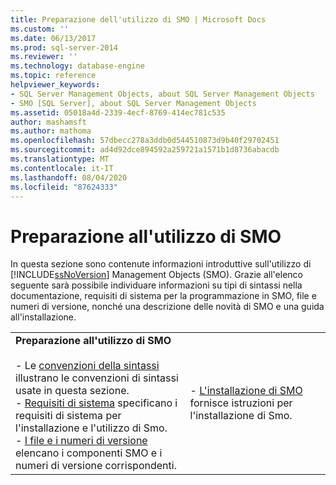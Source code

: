 ```yaml
---
title: Preparazione dell'utilizzo di SMO | Microsoft Docs
ms.custom: ''
ms.date: 06/13/2017
ms.prod: sql-server-2014
ms.reviewer: ''
ms.technology: database-engine
ms.topic: reference
helpviewer_keywords:
- SQL Server Management Objects, about SQL Server Management Objects
- SMO [SQL Server], about SQL Server Management Objects
ms.assetid: 05018a4d-2339-4ecf-8769-414ec781c535
author: mashamsft
ms.author: mathoma
ms.openlocfilehash: 57dbecc278a3ddb0d544510873d9b40f29702451
ms.sourcegitcommit: ad4d92dce894592a259721a1571b1d8736abacdb
ms.translationtype: MT
ms.contentlocale: it-IT
ms.lasthandoff: 08/04/2020
ms.locfileid: "87624333"
---
```

# <a name="preparing-to-use-smo"></a>Preparazione all'utilizzo di SMO
  In questa sezione sono contenute informazioni introduttive sull'utilizzo di [!INCLUDE[ssNoVersion](../../includes/ssnoversion-md.md)] Management Objects (SMO). Grazie all'elenco seguente sarà possibile individuare informazioni su tipi di sintassi nella documentazione, requisiti di sistema per la programmazione in SMO, file e numeri di versione, nonché una descrizione delle novità di SMO e una guida all'installazione.  
  
|||  
|-|-|  
|**Preparazione all'utilizzo di SMO**<br /><br /> -   Le [convenzioni della sintassi](../../relational-databases/server-management-objects-smo/smo-syntax-conventions.md) illustrano le convenzioni di sintassi usate in questa sezione.<br />-   [Requisiti di sistema](../../../2014/database-engine/dev-guide/system-requirements.md) specificano i requisiti di sistema per l'installazione e l'utilizzo di Smo.<br />-   [I file e i numeri di versione](../../relational-databases/server-management-objects-smo/files-and-version-numbers.md) elencano i componenti SMO e i numeri di versione corrispondenti.|-   [L'installazione di SMO](../../relational-databases/server-management-objects-smo/installing-smo.md) fornisce istruzioni per l'installazione di Smo.|  
  
  
